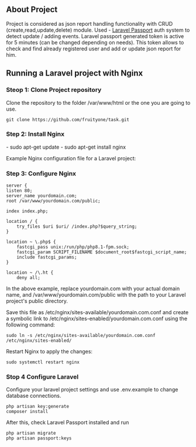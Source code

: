 ## About Project

Project is considered as json report handling functionality with CRUD (create,read,update,delete) module. 
Used - [Laravel Passport](https://laravel.com/docs/10.x/passport) auth system to detect update / adding events.
Laravel passport generated token is active for 5 minutes (can be changed depending on needs). This token allows to check and find already registered user
and add or update json report for him. 

## Running a Laravel project with Nginx
<h3>Steop 1: Clone Project repository</h3>
Clone the repository to the folder /var/www/html or the one you are going to use.

    git clone https://github.com/fruityone/task.git
<h3>Step 2: Install Nginx</h3>
 - sudo apt-get update
 - sudo apt-get install nginx

Example Nginx configuration file for a Laravel project:

<h3>Step 3: Configure Nginx</h3>

    server {
    listen 80;
    server_name yourdomain.com;
    root /var/www/yourdomain.com/public;

    index index.php;

    location / {
        try_files $uri $uri/ /index.php?$query_string;
    }

    location ~ \.php$ {
        fastcgi_pass unix:/run/php/php8.1-fpm.sock;
        fastcgi_param SCRIPT_FILENAME $document_root$fastcgi_script_name;
        include fastcgi_params;
    }

    location ~ /\.ht {
        deny all;
In the above example, replace yourdomain.com with your actual domain name, and /var/www/yourdomain.com/public with the path to your Laravel project's public directory.

Save this file as /etc/nginx/sites-available/yourdomain.com.conf and create a symbolic link to /etc/nginx/sites-enabled/yourdomain.com.conf using the following command:


    sudo ln -s /etc/nginx/sites-available/yourdomain.com.conf /etc/nginx/sites-enabled/
Restart Nginx to apply the changes:

    sudo systemctl restart nginx
<h3>Stop 4 Configure Laravel</h3>
Configure your laravel project settings and use .env.example to change database connections. 

    php artisan key:generate
    composer install
After this, check Laravel Passport installed and run
    
    php artisan migrate
    php artisan passport:keys
